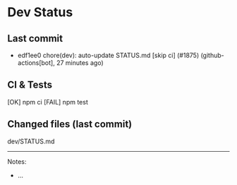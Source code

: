 # Dev Status

## Last commit
- edf1ee0 chore(dev): auto-update STATUS.md [skip ci] (#1875) (github-actions[bot], 27 minutes ago)
## CI & Tests
[OK] npm ci
[FAIL] npm test

## Changed files (last commit)
dev/STATUS.md

---
Notes:
- ...
